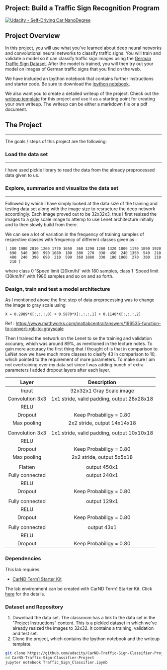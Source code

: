 ## Project: Build a Traffic Sign Recognition Program
[![Udacity - Self-Driving Car NanoDegree](https://s3.amazonaws.com/udacity-sdc/github/shield-carnd.svg)](http://www.udacity.com/drive)

[//]: # (Image References)

[image1]: ./germanTrafficSign/50SpeedLimit.jpg "SpeedLimit of 50"
[image2]: ./germanTrafficSign/noentry.jpg "No entry"
[image3]: ./germanTrafficSign/stop.jpg "Stop"
[image4]: ./germanTrafficSign/straightOnly.jpg "Ahead Only"
[image5]: ./germanTrafficSign/workOnRoad.jpg "Road Work"
[image6]: ./germanTrafficSign/yield.jpg "Yield"

Project Overview
---
<!--- ![alt text][image1] --->

In this project, you will use what you've learned about deep neural networks and convolutional neural networks to classify traffic signs. You will train and validate a model so it can classify traffic sign images using the [German Traffic Sign Dataset](http://benchmark.ini.rub.de/?section=gtsrb&subsection=dataset). After the model is trained, you will then try out your model on images of German traffic signs that you find on the web.

We have included an Ipython notebook that contains further instructions 
and starter code. Be sure to download the [Ipython notebook](https://github.com/udacity/CarND-Traffic-Sign-Classifier-Project/blob/master/Traffic_Sign_Classifier.ipynb). 

We also want you to create a detailed writeup of the project. Check out the [writeup template](https://github.com/udacity/CarND-Traffic-Sign-Classifier-Project/blob/master/writeup_template.md) for this project and use it as a starting point for creating your own writeup. The writeup can be either a markdown file or a pdf document.

## The Project
---
The goals / steps of this project are the following:
### Load the data set
---
I have used pickle library to read the data from the already preprocessed data given to us.


### Explore, summarize and visualize the data set
---
Followed by which I have simply looked at the data size of the training and testing data set along with the image size to resructure the deep network accordingly. Each image proved out to be 32x32x3, thus I first resized the images to a gray scale image to attemp to use Lenet architecture initially and to then slowly build from there.

We can see a lot of variation in the frequency of training samples of respective classes with frequency of different classes given as :  
``` 
[ 180 1980 2010 1260 1770 1650  360 1290 1260 1320 1800 1170 1890 1920
  690  540  360  990 1080  180  300  270  330  450  240 1350  540  210
  480  240  390  690  210  599  360 1080  330  180 1860  270  300  210
  210 ]
```

where class 0 'Speed limit (20km/h)' with 180 samples, class 1 'Speed limit (30km/h)' with 1980 samples and so on and so forth.

### Design, train and test a model architecture
As I mentioned above the first step of data preprocessing was to change the image to gray scale using 
```
X = 0.2989*X[:,:,:,0] + 0.5870*X[:,:,:,1] + 0.1140*X[:,:,:,2]
```
Ref : https://www.mathworks.com/matlabcentral/answers/196535-function-to-convert-rgb-to-grayscale

Then I trained the network on the Lenet to se the training and validation accurary, which was around 89%, as mentioned in the lecture notes. To gain more accuracy the first thing that I thought of is that in comparison to LeNet now we have much more classes to clasify 43 in comparison to 10, which pointed to the requirement of more parameters. To make sure I am not overtraining over my data set since I was adding bunch of extra parameters I added dropout layers after each layer.

| Layer         		|     Description	        					| 
|:---------------------:|:---------------------------------------------:| 
| Input         		| 32x32x1 Gray Scale image   							| 
| Convolution 3x3     	| 1x1 stride, valid padding, output 28x28x18 	|
| RELU					|												|
| Dropout	      	| Keep Probabiligy = 0.80 				|
| Max pooling	      	| 2x2 stride,  output 14x14x18 				|
|     |       |
| Convolution 3x3	    | 1x1 stride, valid padding, output 10x10x18 	|
| RELU					|												|
| Dropout	      	| Keep Probabiligy = 0.80 				|
| Max pooling	      	| 2x2 stride,  output 5x5x18 				|
|     |       |
| Flatten             | output 450x1  |
| Fully connected		| output 240x1 							|
| RELU					|												|
| Dropout	      	| Keep Probabiligy = 0.80 				|
|     |       |
| Fully connected		| output 129x1 							|
| RELU					|												|
| Dropout	      	| Keep Probabiligy = 0.80 				|
|     |       |
| Fully connected		| output 43x1 							|
| RELU					|												|
| Dropout	      	| Keep Probabiligy = 0.80 				|


### Dependencies
This lab requires:

* [CarND Term1 Starter Kit](https://github.com/udacity/CarND-Term1-Starter-Kit)

The lab environment can be created with CarND Term1 Starter Kit. Click [here](https://github.com/udacity/CarND-Term1-Starter-Kit/blob/master/README.md) for the details.

### Dataset and Repository

1. Download the data set. The classroom has a link to the data set in the "Project Instructions" content. This is a pickled dataset in which we've already resized the images to 32x32. It contains a training, validation and test set.
2. Clone the project, which contains the Ipython notebook and the writeup template.
```sh
git clone https://github.com/udacity/CarND-Traffic-Sign-Classifier-Project
cd CarND-Traffic-Sign-Classifier-Project
jupyter notebook Traffic_Sign_Classifier.ipynb
```

